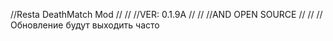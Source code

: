 //Resta DeathMatch Mod
//
//
//VER: 0.1.9A
//
//
//AND OPEN SOURCE
//
//
//Обновление будут выходить часто
